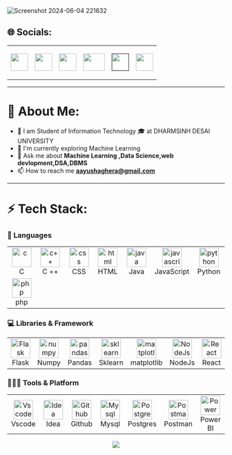 
![Screenshot 2024-06-04 221632](https://github.com/aayushaghera/aayushaghera/assets/132937937/461f4a5c-1d01-4b50-ab93-30b7150522b4)




## 🌐 Socials:
<table align="center">
  <tr>
    <td>
      <a href = "https://www.facebook.com/profile.php?id=100031271353627&mibextid=ZbWKwL"><img height="40" width="40" src="https://cdn.simpleicons.org/facebook" /> </a> 
    </td>
    <td>
      <a href = "https://www.instagram.com/invites/contact/?igsh=MXExb2Q4ZHE2Ymowdw==&utm_content=honzqdf"><img height="40" width="40" src="https://cdn.simpleicons.org/instagram" /></a> 
    </td>
    <td>
      <a href = "https://www.linkedin.com/in/aayush-aghera-15b869275?utm_source=share&utm_campaign=share_via&utm_content=profile&utm_medium=android_app"><img height="40" width="40" src="https://cdn.simpleicons.org/linkedin" /></a> 
    </td>
    
<td>
  <a href = "https://x.com/aghera82267?t=ZObpStS0QXtivcU_CKpdVQ&s=09"><img height="40" width="50" src="https://logos-world.net/wp-content/uploads/2020/04/Twitter-Logo.png" /></a> 
</td>
    <td>
      
<a href = ""><img height="40" width="40" src="https://cdn.simpleicons.org/youtube" /></a>
    </td>
     <td>
      <a href = "https://leetcode.com/u/aayushaghera/"><img height="40" width="40" src="https://cdn.simpleicons.org/leetcode" /></a> 
    </td>
     
    
    
  </tr>
</table>


<hr>

# 💫 About Me:

  - 🔭 I am Student of Information Technology 🎓 at DHARMSINH DESAI UNIVERSITY
  - 🌱 I'm currently exploring Machine Learning 
  - 💬 Ask me about **Machine Learning ,Data Science,web devlopment,DSA,DBMS**
  - 📫 How to reach me **aayushaghera@gmail.com**


<hr>

# ⚡ Tech Stack:

### 🚀 Languages

<table align="center">
  <tr>
    <td align="center" width="90">
      <img src="https://skillicons.dev/icons?i=c" width="45" height="45" alt="c" title="c" />
      <br>C
    </td>
    <td align="center" width="90">
      <img src="https://techstack-generator.vercel.app/cpp-icon.svg" width="45" height="45" alt="c++" title="c++" />
      <br>C ++
    </td>
    <td align="center" width="90">
      <img src="https://skillicons.dev/icons?i=css" width="45" height="45" alt="css" title="css" />
      <br>CSS
    </td>
    <td align="center" width="90">
      <img src="https://skillicons.dev/icons?i=html" width="45" height="45" alt="html" title="html" />
      <br>HTML
    </td>
<td align="center" width="90">
      <img src="https://techstack-generator.vercel.app/java-icon.svg" width="45" height="45" alt="java" title="java" />
      <br>Java
    </td>
<td align="center" width="90">
      <img src="https://techstack-generator.vercel.app/js-icon.svg" width="45" height="45" alt="javascript" title="javascript" />
      <br>JavaScript
    </td>
    <td align="center" width="90">
      <img src="https://techstack-generator.vercel.app/python-icon.svg" width="45" height="45" alt="python" title="python" />
      <br>Python
    </td>
    <tr>
<td align="center" width="90">
      <img src="https://raw.githubusercontent.com/onemarc/tech-icons/0422d950bcddb598510f91e1d8eb076e22f032ca/icons/php-dark.svg" width="45" height="45" alt="php" title="php" />
      <br>php
    </td>
    
  </tr>
</table>



### 💻 Libraries & Framework
<table align="center">
  <tr>
    <td align="center" width="90">
      <img src="https://skillicons.dev/icons?i=flask" width="45" height="45" alt="Flask" title="Flask" />
      <br>Flask
    </td>
    <td align="center" width="90">
      <img src="https://github.com/onemarc/tech-icons/blob/main/icons/numpy.svg" width="45" height="45" alt="numpy" title="numpy" />
      <br>Numpy
    </td>
    </td>
        <td align="center" width="90">
      <img src="https://github.com/onemarc/tech-icons/blob/main/icons/pandas.svg" width="45" height="45" alt="pandas" title="pandas" />
      <br>Pandas
    </td>
    <td align="center" width="90">
      <img src="https://skillicons.dev/icons?i=sklearn" width="45" height="45" alt="sklearn" title="sklearn" />
      <br>Sklearn
    </td>
    <td align="center" width="90">
      <img src="https://raw.githubusercontent.com/onemarc/tech-icons/0422d950bcddb598510f91e1d8eb076e22f032ca/icons/matplotlib-dark.svg" width="45" height="45" alt="matplotlib" title="sklearn" />
      <br>matplotlib
    </td>
     <td align="center" width="90">
      <img src="https://skillicons.dev/icons?i=nodejs" width="45" height="45" alt="NodeJs" title="NodeJs" />
      <br>NodeJs
    </td>
    <td align="center" width="90">
      <img src="https://techstack-generator.vercel.app/react-icon.svg" width="45" height="45" alt="React" title="React" />
      <br>React
    </td>
  </tr>
  </table>

### 🧑🏻‍💻 Tools & Platform

<table align="center">
  <tr>
  <td align="center" width="90">
      <img src="https://skillicons.dev/icons?i=vscode" width="45" height="45" alt="Vscode" title="Vscode" />
      <br>Vscode
    </td>
    <td align="center" width="90">
      <img src="https://skillicons.dev/icons?i=idea" width="45" height="45" alt="Idea" title="Idea" />
      <br>Idea
    </td>
     <td align="center" width="90">
      <img src="https://techstack-generator.vercel.app/github-icon.svg" width="45" height="45" alt="Github" title="Github" />
      <br>Github
    </td>
     <td align="center" width="90">
      <img src="https://techstack-generator.vercel.app/mysql-icon.svg" width="45" height="45" alt="Mysql" title="Mysql" />
      <br>Mysql
    </td>
    <td align="center" width="90">
      <img src="https://skillicons.dev/icons?i=postgres" width="45" height="45" alt="Postgres" title="Postgres" />
      <br>Postgres
    </td>
    <td align="center" width="90">
      <img src="https://skillicons.dev/icons?i=postman" width="45" height="45" alt="Postman" title="Postman" />
      <br>Postman 
    </td>
    <td align="center" width="90">
      <img src="https://1000logos.net/wp-content/uploads/2022/12/Power-BI-Logo.png" width="45" height="45" alt="Power BI" title="Power BI" />
      <br>Power BI
    </td>
  <tr>
  </table>
  
<p align="center">
  <img src="https://komarev.com/ghpvc/?username=aayushaghera&style=flat-square&color=blue">
</p>

